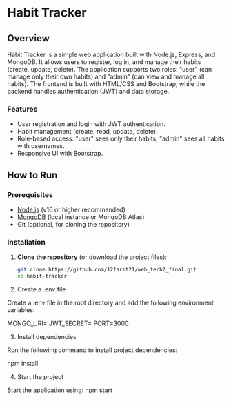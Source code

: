 # Habit Tracker

## Overview
Habit Tracker is a simple web application built with Node.js, Express, and MongoDB. It allows users to register, log in, and manage their habits (create, update, delete). The application supports two roles: "user" (can manage only their own habits) and "admin" (can view and manage all habits). The frontend is built with HTML/CSS and Bootstrap, while the backend handles authentication (JWT) and data storage.

### Features
- User registration and login with JWT authentication.
- Habit management (create, read, update, delete).
- Role-based access: "user" sees only their habits, "admin" sees all habits with usernames.
- Responsive UI with Bootstrap.

## How to Run

### Prerequisites
- [Node.js](https://nodejs.org/) (v16 or higher recommended)
- [MongoDB](https://www.mongodb.com/) (local instance or MongoDB Atlas)
- Git (optional, for cloning the repository)

### Installation
1. **Clone the repository** (or download the project files):
   ```bash
   git clone https://github.com/12farit21/web_tech2_final.git
   cd habit-tracker

2. Create a .env file

Create a .env file in the root directory and add the following environment variables:

MONGO_URI=<your-mongodb-connection-string>
JWT_SECRET=<your-secret-key>
PORT=3000

3. Install dependencies

Run the following command to install project dependencies:

npm install

4. Start the project

Start the application using:
npm start
